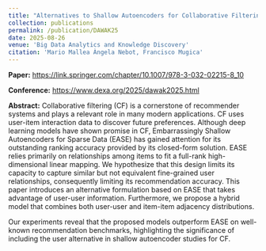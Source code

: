```yaml
---
title: "Alternatives to Shallow Autoencoders for Collaborative Filtering"
collection: publications
permalink: /publication/DAWAK25
date: 2025-08-26
venue: 'Big Data Analytics and Knowledge Discovery'
citation: 'Mario Mallea Àngela Nebot, Francisco Mugica'
---
```


**Paper:** https://link.springer.com/chapter/10.1007/978-3-032-02215-8_10

**Conference:** https://www.dexa.org/2025/dawak2025.html

**Abstract:** Collaborative filtering (CF) is a cornerstone of recommender systems and plays a relevant role in many modern applications. CF uses user-item interaction data to discover future preferences. Although deep learning models have shown promise in CF, Embarrassingly Shallow Autoencoders for Sparse Data (EASE) has gained attention for its outstanding ranking accuracy provided by its closed-form solution. EASE relies primarily on relationships among items to fit a full-rank high-dimensional linear mapping. We hypothesize that this design limits its capacity to capture similar but not equivalent fine-grained user relationships, consequently limiting its recommendation accuracy. This paper introduces an alternative formulation based on EASE that takes advantage of user-user information. Furthermore, we propose a hybrid model that combines both user-user and item-item adjacency distributions.

Our experiments reveal that the proposed models outperform EASE on well-known recommendation benchmarks, highlighting the significance of including the user alternative in shallow autoencoder studies for CF.



